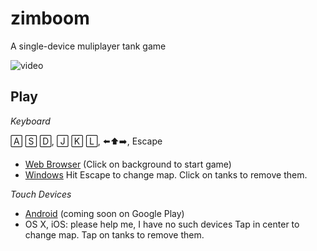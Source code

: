 # zimboom
A single-device muliplayer tank game

![video](https://user-images.githubusercontent.com/692124/127858401-c611c2ca-6acb-4fde-9f25-7ee087df44cd.gif)

## Play

*Keyboard* 

🄰 🅂 🄳,  🄹	🄺 🄻, ⬅️⬆️➡️, Escape
- [Web Browser](https://lbovet.github.io/zimboom/index.html) (Click on background to start game)
- [Windows](https://github.com/lbovet/zimboom/releases/)
Hit Escape to change map.
Click on tanks to remove them.

*Touch Devices*
- [Android](https://github.com/lbovet/zimboom/releases/) (coming soon on Google Play)
- OS X, iOS: please help me, I have no such devices
Tap in center to change map.
Tap on tanks to remove them.
